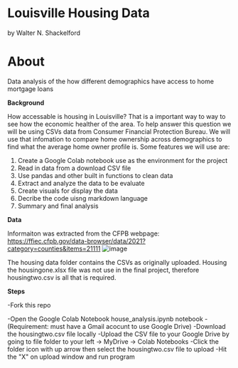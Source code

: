# Louisville Housing Data
by Walter N. Shackelford

# About
Data analysis of the how different demographics have access to home mortgage loans

**Background**

How accessable is housing in Louisville? That is a important way to way to see how the economic healther of the area. To help answer this question we will be using CSVs data from Consumer Financial Protection Bureau. We will use that infomation to compare home ownership across demographics to find what the average home owner profile is.  Some features we will use are:

  1. Create a Google Colab notebook use as the environment for the project
  2. Read in data from a download CSV file
  3. Use pandas and other built in functions to clean data
  4. Extract and analyze the data to be evaluate
  5. Create visuals for display the data
  6. Decribe the code uisng markdown language
  7. Summary and final analysis

**Data**

Informaiton was extracted from the CFPB webpage: https://ffiec.cfpb.gov/data-browser/data/2021?category=counties&items=21111
![image](https://user-images.githubusercontent.com/122495946/230397381-c702262a-318d-48f1-973f-789f0281751f.png)

The housing data folder contains the CSVs as originally uploaded. Housing the housingone.xlsx file was not use in the final project, therefore housingtwo.csv is all that is required.

**Steps**

-Fork this repo

-Open the Google Colab Notebook house_analysis.ipynb notebook
-(Requirement: must have a Gmail acocunt to use Google Drive)
-Download the housingtwo.csv file locally 
-Upload the CSV file to your Google Drive by going to file folder to your left -> MyDrive -> Colab Notebooks 
-Click the folder icon with up arrow then select the housingtwo.csv file to upload
-Hit the "X" on upload window and run program





